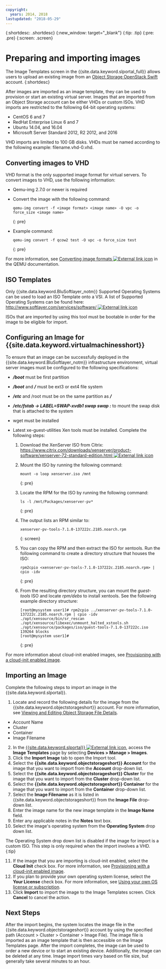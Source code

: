```yaml
---
copyright:
  years: 2014, 2018
lastupdated: "2018-05-29"
---
```


{:shortdesc: .shortdesc}
{:new_window: target="_blank"}
{:tip: .tip}
{:pre: .pre}
{:screen: .screen}


# Preparing and importing images

The Image Templates screen in the {{site.data.keyword.slportal_full}} allows users to upload an existing image from an [Object Storage OpenStack Swift](/docs/infrastructure/objectstorage-swift/index.html) account. 
{:shortdesc}

After images are imported as an image template, they can be used to provision or start an existing virtual server. Images that are imported from an Object Storage account can be either VHDs or custom ISOs. VHD imports are restricted to the following 64-bit operating systems:

* CentOS 6 and 7
* RedHat Enterprise Linux 6 and 7
* Ubuntu 14.04, and 16.04
* Microsoft Server Standard 2012, R2 2012, and 2016

VHD imports are limited to 100 GB disks. VHDs must be named according to the following example: filename.vhd-0.vhd.

## Converting images to VHD

VHD format is the only supported image format for virtual servers. To convert images to VHD, use the following information:

* Qemu-img 2.7.0 or newer is required
* Convert the image with the following command: 
 
  ```
  qemu-img convert -f <image format> <image name> -O vpc -o force_size <image name>
  ```
  {: pre}
   
* Example command:
   
  ```
  qemu-img convert -f qcow2 test -O vpc -o force_size test
  ```
  {: pre}

For more information, see [Converting image formats ![External link icon](../../icons/launch-glyph.svg "External link icon")](https://en.wikibooks.org/wiki/QEMU/Images#Converting_image_formats) in the QEMU
documentation.

## ISO Templates

Only {{site.data.keyword.BluSoftlayer_notm}} Supported Operating Systems can be used to load an ISO Template onto a VSI. A list of 
Supported Operating Systems can be found here: [http://www.softlayer.com/services/software/ ![External link icon](../../icons/launch-glyph.svg "External link icon")](http://www.softlayer.com/services/software/)

ISOs that are imported by using this tool must be bootable in order for the image to be eligible for import.

## Configuring an Image for {{site.data.keyword.virtualmachinesshort}}

To ensure that an image can be successfully deployed in the {{site.data.keyword.BluSoftlayer_notm}} infrastructure environment, virtual server images must be configured to the following specifications:

* ***/boot*** must be first partition
* ***/boot*** and ***/*** must be ext3 or ext4 file system
* ***/etc***  and /root must be on the same partition as ***/***
* ***/etc/fstab -> LABEL=SWAP-xvdb1 swap swap :*** to mount the swap disk that is attached to the system
* wget must be installed
* Latest xe-guest-utilities Xen tools must be installed. Complete the following steps:
    
    1. Download the XenServer ISO from Citrix: [https://www.citrix.com/downloads/xenserver/product-software/xenserver-72-standard-edition.html ![External link icon](../../icons/launch-glyph.svg "External link icon")](https://www.citrix.com/downloads/xenserver/product-software/xenserver-72-standard-edition.html)
    
    2. Mount the ISO by running the following command: 
    
        ```
        mount -o loop xenserver.iso /mnt
        ```
        {: pre}
    
    3. Locate the RPM for the ISO by running the following command:
    
        ```
        ls -l /mnt/Packages/xenserver-pv*
        ```
        {: pre}
    
    4. The output lists an RPM similar to: 
    
        ```
        xenserver-pv-tools-7.1.0-137222c.2185.noarch.rpm
        ```
        {: screen}
     
     5. You can copy the RPM and then extract the ISO for xentools. Run the following command to create a directory structure that houses the ISO:
    
        ```
        rpm2cpio <xenserver-pv-tools-7.1.0-137222c.2185.noarch.rpm> | cpio -idv
        ```
        {: pre}
    
     6. From the resulting directory structure, you can mount the *guest-tools* ISO and locate *rpm/debs* to install xentools. See the following example directory structure:
     
        ```
        [root@mysystem user1]# rpm2cpio ../xenserver-pv-tools-7.1.0-137222c.2185.noarch.rpm | cpio -idv
        ./opt/xensource/bin/sr_rescan
        ./opt/xensource/libexec/unmount_halted_xstools.sh
        ./opt/xensource/packages/iso/guest-tools-7.1.0-137222c.iso
        139264 blocks
        [root@mysystem user1]#
        ```
        {: pre}
    
For more information about cloud-init enabled images, see [Provisioning with a cloud-init enabled image](image_cloud-init.html).

## Importing an Image

Complete the following steps to import an image in the {{site.data.keyword.slportal}}.

1. Locate and record the following details for the image from the {{site.data.keyword.objectstorageshort}} account.  For more information, see [Viewing and Editing Object Storage File Details](/docs/infrastructure/objectstorage-swift/interacting-in-portal.html#viewing-and-editing-file-details).
  * Account Name
  * Cluster
  * Container
  * Image Filename
2. In the [{{site.data.keyword.slportal}} ![External link icon](../../icons/launch-glyph.svg "External link icon")](https://control.softlayer.com/), access the **Image Templates** page by selecting **Devices > Manage > Images**.
3. Click the **Import Image** tab to open the Import tool.
4. Select the **{{site.data.keyword.objectstorageshort}} Account** for the image that you want to import from the **Account** drop-down list.
5. Select the **{{site.data.keyword.objectstorageshort}} Cluster** for the image that you want to import from the **Cluster** drop-down list.
6. Select the **{{site.data.keyword.objectstorageshort}} Container** for the image that you want to import from the **Container** drop-down list.
7. Select the **Image Filename** as it is listed in {{site.data.keyword.objectstorageshort}} from the **Image File** drop-down list.
8. Enter the image name for the new image template in the **Image Name** field.
9. Enter any applicable notes in the **Notes** text box.
10. Select the image's operating system from the **Operating System** drop down list.

  The Operating System drop down list is disabled if the image for import is a custom ISO. This step is only required when the import     involves a VHD.
  {:tip}

11. If the image that you are importing is cloud-init enabled, select the **Cloud Init** check box. For more information, see [Provisioning with a cloud-init enabled image](image_cloud-init.html).        
12. If you plan to provide your own operating system license, select the **Your License** check box. For more information, see [Using your own OS license or subscription](use-red-hat-cloud-access.html).
13. Click **Import** to import the image to the Image Templates screen. Click **Cancel** to cancel the action.

## Next Steps

After the import begins, the system locates the image file in the {{site.data.keyword.objectstorageshort}} account by using the 
specified path (Account > Cluster > Container > Image File). The image file is imported as an image template that is then accessible on 
the Image Templates page. After the import completes, the image can be used to order a new device or to start an existing device. 
Additionally, the image can be deleted at any time. Image import times vary based on file size, but generally take several minutes to an hour.

